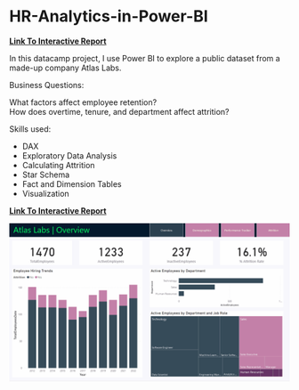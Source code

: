 
# HR-Analytics-in-Power-BI

**[Link To Interactive Report](https://app.powerbi.com/view?r=eyJrIjoiNzZhMmU5ODAtNDVhYi00ODE4LWFkNjItYmI5OWVmYzc1NjhjIiwidCI6IjBlZWE5NDYzLTg2ZjEtNGUzMS05Njg5LTc0M2UyMzIyZGM3OSIsImMiOjN9)**

In this datacamp project, I use Power BI to explore a public dataset from a made-up company Atlas Labs.

Business Questions:
  
What factors affect employee retention?  
How does overtime, tenure, and department affect attrition?  


Skills used:
 - DAX
 - Exploratory Data Analysis
 - Calculating Attrition
 - Star Schema
 - Fact and Dimension Tables
 - Visualization




**[Link To Interactive Report](https://app.powerbi.com/view?r=eyJrIjoiNzZhMmU5ODAtNDVhYi00ODE4LWFkNjItYmI5OWVmYzc1NjhjIiwidCI6IjBlZWE5NDYzLTg2ZjEtNGUzMS05Njg5LTc0M2UyMzIyZGM3OSIsImMiOjN9)**

![Visualization](https://github.com/Nikhil-Pickle/HR-Analytics-in-Power-BI/blob/main/gif.gif)
